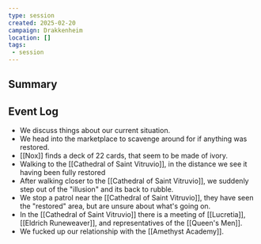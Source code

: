```yaml
---
type: session
created: 2025-02-20
campaign: Drakkenheim
location: []
tags:
 - session
---
```



## Summary

## Event Log

- We discuss things about our current situation.
- We head into the marketplace to scavenge around for if anything was restored.
- [[Nox]] finds a deck of 22 cards, that seem to be made of ivory.
- Walking to the [[Cathedral of Saint Vitruvio]], in the distance we see it having been fully restored
- After walking closer to the [[Cathedral of Saint Vitruvio]], we suddenly step out of the "illusion" and its back to rubble.
- We stop a patrol near the [[Cathedral of Saint Vitruvio]], they have seen the "restored" area, but are unsure about what's going on.
- In the [[Cathedral of Saint Vitruvio]] there is a meeting of [[Lucretia]], [[Eldrich Runeweaver]], and representatives of the [[Queen's Men]].
- We fucked up our relationship with the [[Amethyst Academy]].
